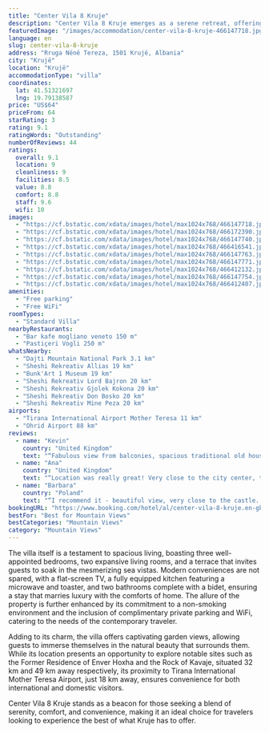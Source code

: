 ```yaml
---
title: "Center Vila 8 Kruje"
description: "Center Vila 8 Kruje emerges as a serene retreat, offering guests a unique blend of comfort and scenic beauty, just a stone's throw away from Skanderbeg Square."
featuredImage: "/images/accommodation/center-vila-8-kruje-466147718.jpg"
language: en
slug: center-vila-8-kruje
address: "Rruga Nënë Tereza, 1501 Krujë, Albania"
city: "Krujë"
location: "Krujë"
accommodationType: "villa"
coordinates:
  lat: 41.51321697
  lng: 19.79138587
price: "US$64"
priceFrom: 64
starRating: 3
rating: 9.1
ratingWords: "Outstanding"
numberOfReviews: 44
ratings:
  overall: 9.1
  location: 9
  cleanliness: 9
  facilities: 8.5
  value: 8.8
  comfort: 8.8
  staff: 9.6
  wifi: 10
images:
  - "https://cf.bstatic.com/xdata/images/hotel/max1024x768/466147718.jpg?k=55165b5a764dd9240ff74c20e5e0a7174f75b7ca59199742d4109fa4fc7676f1&o=&hp=1"
  - "https://cf.bstatic.com/xdata/images/hotel/max1024x768/466172390.jpg?k=7d5238e9baed5a35a0826264d5a15659d80e983a492eb188491aae519816b367&o=&hp=1"
  - "https://cf.bstatic.com/xdata/images/hotel/max1024x768/466147740.jpg?k=17f748f9f1fc82c9945a0e6c848f19fa9efa6140a2b736499cd731197c451c55&o=&hp=1"
  - "https://cf.bstatic.com/xdata/images/hotel/max1024x768/466416541.jpg?k=1ffe7d3036d3f24ca67bc49f5c757007b7c749fbce651a4442a4fed7065bd1ac&o=&hp=1"
  - "https://cf.bstatic.com/xdata/images/hotel/max1024x768/466147763.jpg?k=907867315ecfb669fbb8b40bf8fdfd085223efbf5964a835c985fa40ac459f66&o=&hp=1"
  - "https://cf.bstatic.com/xdata/images/hotel/max1024x768/466147771.jpg?k=eafb79370567a3120b6510537c7cb037ae928abf0f241d2f3c78aa6fa2d6ab48&o=&hp=1"
  - "https://cf.bstatic.com/xdata/images/hotel/max1024x768/466412132.jpg?k=6d45b7d248806624002f485c13d8747524f88d076dc423aa8a04f8963736235d&o=&hp=1"
  - "https://cf.bstatic.com/xdata/images/hotel/max1024x768/466147754.jpg?k=92e33c2f83530680a3a3a8ee25f0d4aee2e89c9789483a5de2070471d550e429&o=&hp=1"
  - "https://cf.bstatic.com/xdata/images/hotel/max1024x768/466412407.jpg?k=eff8284e6e8bce40e632cfe6c124ed41a92213287b7c07a8843ee66724598655&o=&hp=1"
amenities:
  - "Free parking"
  - "Free WiFi"
roomTypes:
  - "Standard Villa"
nearbyRestaurants:
  - "Bar kafe mogliano veneto 150 m"
  - "Pastiçeri Vogli 250 m"
whatsNearby:
  - "Dajti Mountain National Park 3.1 km"
  - "Sheshi Rekreativ Allias 19 km"
  - "Bunk'Art 1 Museum 19 km"
  - "Sheshi Rekreativ Lord Bajron 20 km"
  - "Sheshi Rekreativ Gjolek Kokona 20 km"
  - "Sheshi Rekreativ Don Bosko 20 km"
  - "Sheshi Rekreativ Mine Peza 20 km"
airports:
  - "Tirana International Airport Mother Teresa 11 km"
  - "Ohrid Airport 88 km"
reviews:
  - name: "Kevin"
    country: "United Kingdom"
    text: "“Fabulous view from balconies, spacious traditional old house with wooden floors and rugs. Washing machine a bonus, two bathrooms and the owner was very friendly and helpful”"
  - name: "Ana"
    country: "United Kingdom"
    text: "“Location was really great! Very close to the city center, the castle.. and the view from the balcony was amazing!! Perfect sunset!!”"
  - name: "Barbara"
    country: "Poland"
    text: "“I recommend it - beautiful view, very close to the castle. Great atmospheric place!!!”"
bookingURL: "https://www.booking.com/hotel/al/center-vila-8-kruje.en-gb.html?aid=8035640"
bestFor: "Best for Mountain Views"
bestCategories: "Mountain Views"
category: "Mountain Views"
---
```


The villa itself is a testament to spacious living, boasting three well-appointed bedrooms, two expansive living rooms, and a terrace that invites guests to soak in the mesmerizing sea vistas. Modern conveniences are not spared, with a flat-screen TV, a fully equipped kitchen featuring a microwave and toaster, and two bathrooms complete with a bidet, ensuring a stay that marries luxury with the comforts of home. The allure of the property is further enhanced by its commitment to a non-smoking environment and the inclusion of complimentary private parking and WiFi, catering to the needs of the contemporary traveler.

Adding to its charm, the villa offers captivating garden views, allowing guests to immerse themselves in the natural beauty that surrounds them. While its location presents an opportunity to explore notable sites such as the Former Residence of Enver Hoxha and the Rock of Kavaje, situated 32 km and 49 km away respectively, its proximity to Tirana International Mother Teresa Airport, just 18 km away, ensures convenience for both international and domestic visitors.

Center Vila 8 Kruje stands as a beacon for those seeking a blend of serenity, comfort, and convenience, making it an ideal choice for travelers looking to experience the best of what Kruje has to offer.